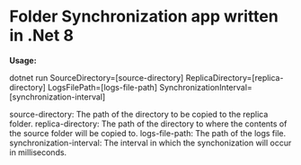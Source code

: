 # Folder Synchronization app written in .Net 8

**Usage:** 

dotnet run SourceDirectory=[source-directory] ReplicaDirectory=[replica-directory] LogsFilePath=[logs-file-path] SynchronizationInterval=[synchronization-interval]

source-directory:
        The path of the directory to be copied to the replica folder.
replica-directory:
        The path of the directory to where the contents of the source folder will be copied to.
logs-file-path:
        The path of the logs file.
synchronization-interval:
        The interval in which the synchonization will occur in milliseconds.
